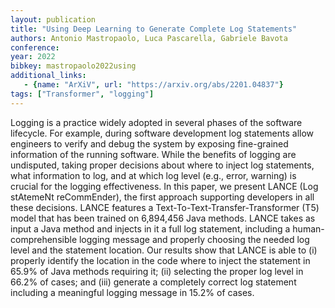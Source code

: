 ```yaml
---
layout: publication
title: "Using Deep Learning to Generate Complete Log Statements"
authors: Antonio Mastropaolo, Luca Pascarella, Gabriele Bavota
conference:
year: 2022
bibkey: mastropaolo2022using
additional_links:
   - {name: "ArXiV", url: "https://arxiv.org/abs/2201.04837"}
tags: ["Transformer", "logging"]
---
```

Logging is a practice widely adopted in several phases of the software lifecycle. For example, during software development log statements allow engineers to verify and debug the system by exposing fine-grained information of the running software. While the benefits of logging are undisputed, taking proper decisions about where to inject log statements, what information to log, and at which log level (e.g., error, warning) is crucial for the logging effectiveness. In this paper, we present LANCE (Log stAtemeNt reCommEnder), the first approach supporting developers in all these decisions. LANCE features a Text-To-Text-Transfer-Transformer (T5) model that has been trained on 6,894,456 Java methods. LANCE takes as input a Java method and injects in it a full log statement, including a human-comprehensible logging message and properly choosing the needed log level and the statement location. Our results show that LANCE is able to (i) properly identify the location in the code where to inject the statement in 65.9% of Java methods requiring it; (ii) selecting the proper log level in 66.2% of cases; and (iii) generate a completely correct log statement including a meaningful logging message in 15.2% of cases. 
